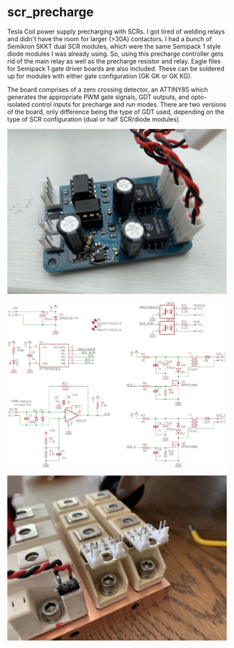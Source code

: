 # scr_precharge
Tesla Coil power supply precharging with SCRs. I got tired of welding relays and didn't have the room for larger (>30A) contactors. I had a bunch of Semikron SKKT dual SCR modules, which were the same Semipack 1 style diode modules I was already using. So, using this precharge controller gets rid of the main relay as well as the precharge resistor and relay. Eagle files for Semipack 1 gate driver boards are also included. These can be soldered up for modules with either gate configuration (GK GK or GK KG). 

The board comprises of a zero crossing detector, an ATTINY85 which generates the appropriate PWM gate signals, GDT outputs, and opto-isolated control inputs for precharge and run modes. There are two versions of the board, only difference being the type of GDT used, depending on the type of SCR configuration (dual or half SCR/diode modules).

![alt text](https://github.com/alexhanyuan/scr_precharge/blob/main/hw/scrpchg.JPG?raw=true)

![alt text](https://github.com/alexhanyuan/scr_precharge/blob/main/hw/scr_precharge_single_REV_B/scr_precharge_single_sch.png?raw=true)

![alt text](https://github.com/alexhanyuan/scr_precharge/blob/main/hw/skkt_gate_brd.JPG?raw=true)
